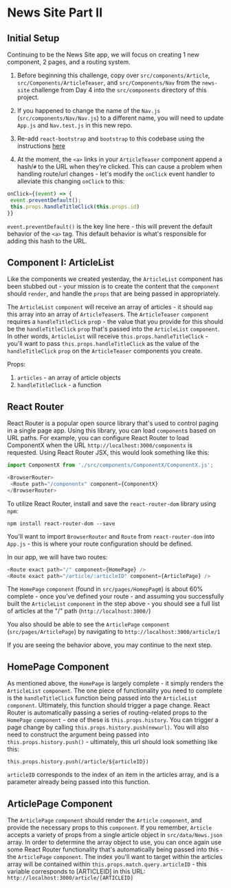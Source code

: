 # News Site Part II

## Initial Setup

Continuing to be the News Site app, we will focus on creating 1 new component, 2 pages, and a routing system.

1. Before beginning this challenge, copy over `src/components/Article`, `src/Components/ArticleTeaser`, and `src/Components/Nav` from the `news-site` challenge from Day 4 into the `src/components` directory of this project.

2. If you happened to change the name of the `Nav.js` (`src/components/Nav/Nav.js`) to a different name, you will need to update `App.js` and `Nav.test.js` in this new repo.

3. Re-add `react-bootstrap` and `bootstrap` to this codebase using the instructions [here](https://github.com/facebookincubator/create-react-app/blob/master/packages/react-scripts/template/README.md#adding-bootstrap)
 
4. At the moment, the `<a>` links in your `ArticleTeaser` component append a hash/`#` to the URL when they're clicked. This can cause a problem when handling route/url changes - let's modify the `onClick` event handler to alleviate this changing `onClick` to this:
```javascript
onClick={(event) => {
 event.preventDefault();
 this.props.handleTitleClick(this.props.id)
}}
```
`event.preventDefault()` is the key line here - this will prevent the default behavior of the `<a>` tag. This default behavior is what's responsible for adding this hash to the URL.


## Component I: ArticleList

Like the components we created yesterday, the `ArticleList` component has been stubbed out - your mission is to create the content that the `component` should `render`, and handle the `props` that are being passed in appropriately. 

The `ArticleList` `component` will receive an array of articles - it should `map` this array into an array of `ArticleTeaser`s. The `ArticleTeaser` `component` requires a `handleTitleClick` `pro`p - the value that you provide for this should be the `handleTitleClick` `prop` that's passed into the `ArticleList` `component`. In other words, `ArticleList` will receive `this.props.handleTitleClick` - you'll want to pass `this.props.handleTitleClick` as the value of the `handleTitleClick` `prop` on the `ArticleTeaser` components you create.

Props:
1. `articles` - an array of article objects
2. `handleTitleClick` - a function



## React Router

React Router is a popular open source library that's used to control paging in a single page app. Using this library, you can load `component`s based on URL paths. For example, you can configure React Router to load ComponentX when the URL `http://localhost:3000/componentx` is requested. Using React Router JSX, this would look something like this:

```javascript
import ComponentX from './src/components/ComponentX/ComponentX.js';

<BrowserRouter>
 <Route path="/componentx" component={ComponentX}
</BrowserRouter>
```

To utilize React Router, install and save the `react-router-dom` library using `npm`:

`npm install react-router-dom --save`

You'll want to import `BrowserRouter` and `Route` from `react-router-dom` into `App.js` - this is where your route configuration should be defined.

In our app, we will have two routes:
```javascript
<Route exact path="/" component={HomePage} />
<Route exact path="/article/:articleID" component={ArticlePage} />
```
The `HomePage` `component` (found in `src/pages/HomepPag`e) is about 60% complete - once you've defined your route - and assuming you successfully built the `ArticleList` `component` in the step above - you should see a full list of articles at the "/" path (`http://localhost:3000/`)

You also should be able to see the `ArticlePage` `component` (`src/pages/ArticlePage`) by navigating to `http://localhost:3000/article/1`

If you are seeing the behavior above, you may continue to the next step.

## HomePage Component

As mentioned above, the `HomePage` is largely complete - it simply renders the `ArticleList` `component`. The one piece of functionality you need to complete is the `handleTitleClick` function being passed into the `ArticleList` `component`. Ultimately, this function should trigger a page change. React Router is automatically passing a series of routing-related props to the `HomePage` `component` - one of these is `this.props.history`. You can trigger a page change by calling `this.props.history.push(newurl)`. You will also need to construct the argument being passed into `this.props.history.push()` - ultimately, this url should look something like this:

`this.props.history.push(/article/${articleID})`

`articleID` corresponds to the index of an item in the articles array, and is a parameter already being passed into this function.

## ArticlePage Component

The `ArticlePage` `component` should render the `Article` `component`, and provide the necessary props to this `component`. If you remember, `Article` accepts a variety of props from a single article object in `src/data/News.json` array. In order to determine the array object to use, you can once again use some React Router functionality that's automatically being passed into this - the `ArticlePage` `component`. The index you'll want to target within the articles array will be contained within `this.props.match.query.articleID` - this variable corresponds to [ARTICLEID] in this URL: `http://localhost:3000/article/[ARTICLEID]`
